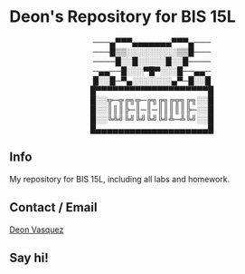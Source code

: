 
# Deon's Repository for BIS 15L



<p align="center">
───▄▀▀▀▄▄▄▄▄▄▄▀▀▀▄───<br>
───█▒▒░░░░░░░░░▒▒█───<br>
────█░░█░░░░░█░░█────<br>
─▄▄──█░░░▀█▀░░░█──▄▄─<br>
█░░█─▀▄░░░░░░░▄▀─█░░█<br>
█▀▀▀▀▀▀▀▀▀▀▀▀▀▀▀▀▀▀▀▀█<br>
█░░╦─╦╔╗╦─╔╗╔╗╔╦╗╔╗░░█<br>
█░░║║║╠─║─║─║║║║║╠─░░█<br>
█░░╚╩╝╚╝╚╝╚╝╚╝╩─╩╚╝░░█<br>
█▄▄▄▄▄▄▄▄▄▄▄▄▄▄▄▄▄▄▄▄█<br>
</p>

## Info
My repository for BIS 15L, including all labs and homework.

## Contact / Email

[Deon Vasquez](deovasquez@gmail.com)
 
## Say hi!
